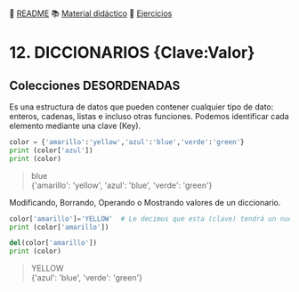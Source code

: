 :page_with_curl: [README](../README.md) :books: [Material didáctico](/documentation/indicedocu.md) :pencil: [Ejercicios](/tests/indicetests.md)

# 12. DICCIONARIOS {Clave:Valor} 
## Colecciones DESORDENADAS

Es una estructura de datos que pueden contener cualquier tipo de dato: enteros, cadenas, listas e incluso otras funciones.
Podemos identificar cada elemento mediante una clave (Key).
````python
color = {'amarillo':'yellow','azul':'blue','verde':'green'}
print (color['azul'])
print (color)
````
>blue  
{'amarillo': 'yellow', 'azul': 'blue', 'verde': 'green'}

Modificando, Borrando, Operando o Mostrando valores de un diccionario.

````python
color['amarillo']='YELLOW'  # Le decimos que esta (clave) tendrá un nuevo (valor)
print (color['amarillo'])

del(color['amarillo'])
print (color)
````
>YELLOW  
{'azul': 'blue', 'verde': 'green'}